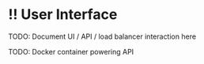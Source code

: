 # !! User Interface

TODO:  Document UI / API / load balancer interaction here

TODO:  Docker container powering API

